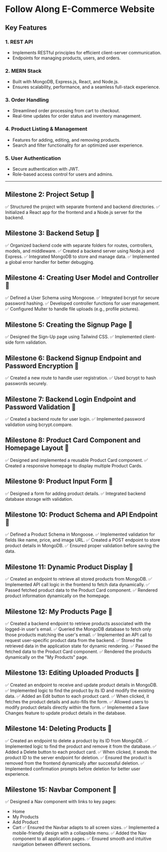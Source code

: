 # Follow Along E-Commerce Website

## Key Features

### 1. REST API
- Implements RESTful principles for efficient client-server communication.
- Endpoints for managing products, users, and orders.

### 2. MERN Stack
- Built with MongoDB, Express.js, React, and Node.js.
- Ensures scalability, performance, and a seamless full-stack experience.

### 3. Order Handling
- Streamlined order processing from cart to checkout.
- Real-time updates for order status and inventory management.

### 4. Product Listing & Management
- Features for adding, editing, and removing products.
- Search and filter functionality for an optimized user experience.

### 5. User Authentication
- Secure authentication with JWT.
- Role-based access control for users and admins.

---

## Milestone 2: Project Setup 🚀
✅ Structured the project with separate frontend and backend directories.
✅ Initialized a React app for the frontend and a Node.js server for the backend.

## Milestone 3: Backend Setup 🚀
✅ Organized backend code with separate folders for routes, controllers, models, and middleware.
✅ Created a backend server using Node.js and Express.
✅ Integrated MongoDB to store and manage data.
✅ Implemented a global error handler for better debugging.

## Milestone 4: Creating User Model and Controller 🚀
✅ Defined a User Schema using Mongoose.
✅ Integrated bcrypt for secure password hashing.
✅ Developed controller functions for user management.
✅ Configured Multer to handle file uploads (e.g., profile pictures).

## Milestone 5: Creating the Signup Page 🚀
✅ Designed the Sign-Up page using Tailwind CSS.
✅ Implemented client-side form validation.

## Milestone 6: Backend Signup Endpoint and Password Encryption 🚀
✅ Created a new route to handle user registration.
✅ Used bcrypt to hash passwords securely.

## Milestone 7: Backend Login Endpoint and Password Validation 🚀
✅ Created a backend route for user login.
✅ Implemented password validation using bcrypt.compare.

## Milestone 8: Product Card Component and Homepage Layout 🚀
✅ Designed and implemented a reusable Product Card component.
✅ Created a responsive homepage to display multiple Product Cards.

## Milestone 9: Product Input Form 🚀
✅ Designed a form for adding product details.
✅ Integrated backend database storage with validation.

## Milestone 10: Product Schema and API Endpoint 🚀
✅ Defined a Product Schema in Mongoose.
✅ Implemented validation for fields like name, price, and image URL.
✅ Created a POST endpoint to store product details in MongoDB.
✅ Ensured proper validation before saving the data.

## Milestone 11: Dynamic Product Display 🚀
✅ Created an endpoint to retrieve all stored products from MongoDB.
✅ Implemented API call logic in the frontend to fetch data dynamically.
✅ Passed fetched product data to the Product Card component.
✅ Rendered product information dynamically on the homepage.

## Milestone 12: My Products Page 🚀
✅ Created a backend endpoint to retrieve products associated with the logged-in user's email.
✅ Queried the MongoDB database to fetch only those products matching the user's email.
✅ Implemented an API call to request user-specific product data from the backend.
✅ Stored the retrieved data in the application state for dynamic rendering.
✅ Passed the fetched data to the Product Card component.
✅ Rendered the products dynamically on the "My Products" page.

## Milestone 13: Editing Uploaded Products 🚀
✅ Created an endpoint to receive and update product details in MongoDB.
✅ Implemented logic to find the product by its ID and modify the existing data.
✅ Added an Edit button to each product card.
✅ When clicked, it fetches the product details and auto-fills the form.
✅ Allowed users to modify product details directly within the form.
✅ Implemented a Save Changes feature to update product details in the database.

## Milestone 14: Deleting Products 🚀
✅ Created an endpoint to delete a product by its ID from MongoDB.
✅ Implemented logic to find the product and remove it from the database.
✅ Added a Delete button to each product card.
✅ When clicked, it sends the product ID to the server endpoint for deletion.
✅ Ensured the product is removed from the frontend dynamically after successful deletion.
✅ Implemented confirmation prompts before deletion for better user experience.

## Milestone 15: Navbar Component 🚀
✅ Designed a Nav component with links to key pages:
  - Home
  - My Products
  - Add Product
  - Cart
✅ Ensured the Navbar adapts to all screen sizes.
✅ Implemented a mobile-friendly design with a collapsible menu.
✅ Added the Nav component to all application pages.
✅ Ensured smooth and intuitive navigation between different sections.

